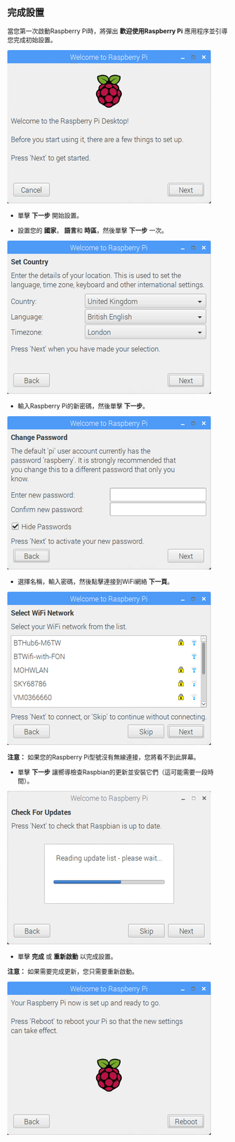 ## 完成設置

當您第一次啟動Raspberry Pi時，將彈出 **歡迎使用Raspberry Pi** 應用程序並引導您完成初始設置。

![pi精靈](images/piwiz.gif)

+ 單擊 **下一步** 開始設置。

+ 設置您的 **國家**， **語言**和 **時區**，然後單擊 **下一步** 一次。

![pi精靈國家](images/piwiz2.PNG)

+ 輸入Raspberry Pi的新密碼，然後單擊 **下一步**。

![pi精靈密碼](images/piwiz3.PNG)

+ 選擇名稱，輸入密碼，然後點擊連接到WiFi網絡 **下一頁**。

![pi嚮導wifi](images/piwiz4.PNG)

**注意：** 如果您的Raspberry Pi型號沒有無線連接，您將看不到此屏幕。

+ 單擊 **下一步** 讓嚮導檢查Raspbian的更新並安裝它們（這可能需要一段時間）。

![pi嚮導更新](images/piwiz6.PNG)

+ 單擊 **完成** 或 **重新啟動** 以完成設置。

**注意：** 如果需要完成更新，您只需要重新啟動。

![pi精靈完成](images/piwiz7.PNG)